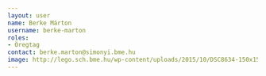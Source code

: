 ```yaml
---
layout: user
name: Berke Márton
username: berke-marton
roles:
- Öregtag
contact: berke.marton@simonyi.bme.hu
image: http://lego.sch.bme.hu/wp-content/uploads/2015/10/DSC8634-150x150.jpg
---
```


